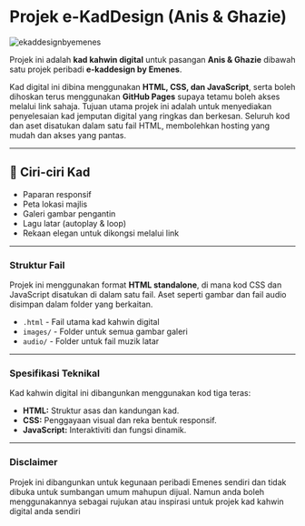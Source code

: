 # Projek e-KadDesign (Anis & Ghazie)
![ekaddesignbyemenes](https://emenes.github.io/kadkhawin-anisghazie/img/logo.png) 

Projek ini adalah **kad kahwin digital** untuk pasangan **Anis & Ghazie** dibawah satu projek peribadi **e-kaddesign by Emenes**.

Kad digital ini dibina menggunakan **HTML, CSS, dan JavaScript**, serta boleh dihoskan terus menggunakan **GitHub Pages** supaya tetamu boleh akses melalui link sahaja.
Tujuan utama projek ini adalah untuk menyediakan penyelesaian kad jemputan digital yang ringkas dan berkesan. Seluruh kod dan aset disatukan dalam satu fail HTML, membolehkan hosting yang mudah dan akses yang pantas.

---

## 🎉 Ciri-ciri Kad
- Paparan responsif
- Peta lokasi majlis
- Galeri gambar pengantin
- Lagu latar (autoplay & loop)
- Rekaan elegan untuk dikongsi melalui link

---

### Struktur Fail

Projek ini menggunakan format **HTML standalone**, di mana kod CSS dan JavaScript disatukan di dalam satu fail. Aset seperti gambar dan fail audio disimpan dalam folder yang berkaitan.

-   `.html` - Fail utama kad kahwin digital
-   `images/` - Folder untuk semua gambar galeri
-   `audio/` - Folder untuk fail muzik latar

---

### Spesifikasi Teknikal

Kad kahwin digital ini dibangunkan menggunakan kod tiga teras:
-   **HTML:** Struktur asas dan kandungan kad.
-   **CSS:** Penggayaan visual dan reka bentuk responsif.
-   **JavaScript:** Interaktiviti dan fungsi dinamik.

---

### Disclaimer
Projek ini dibangunkan untuk kegunaan peribadi Emenes sendiri dan tidak dibuka untuk sumbangan umum mahupun dijual. Namun anda boleh menggunakannya sebagai rujukan atau inspirasi untuk projek kad kahwin digital anda sendiri
